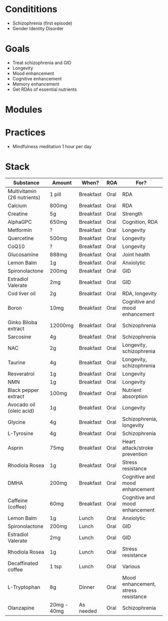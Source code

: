 # Condititions
- Schizophrenia (first episode)
- Gender Identity Disorder

# Goals
- Treat schizophrenia and GID
- Longevity
- Mood enhancement
- Cognitive enhancement
- Memory enhancement
- Get RDAs of essential nutrients

# Modules

# Practices
- Mindfulness meditation 1 hour per day

# Stack
| Substance                   | Amount      | When?     | ROA  | For?                                |
| --------------------------- | ----------- | --------- | ---- | ----------------------------------- |
| Multivitamin (26 nutrients) | 1 pill      | Breakfast | Oral | RDA                                 |
| Calcium                     | 800mg       | Breakfast | Oral | RDA                                 |
| Creatine                    | 5g          | Breakfast | Oral | Strength                            |
| AlphaGPC                    | 650mg       | Breakfast | Oral | Cognition, RDA                      |
| Metformin                   | ?           | Breakfast | Oral | Longevity                           |
| Quercetine                  | 500mg       | Breakfast | Oral | Longevity                           |
| CoQ10                       | ?           | Breakfast | Oral | Longevity                           |
| Glucosamine                 | 888mg       | Breakfast | Oral | Joint health                        |
| Lemon Balm                  | 1g          | Breakfast | Oral | Anxiolytic                          |
| Spironolactone              | 200mg       | Breakfast | Oral | GID                                 |
| Estradiol Valerate          | 2mg         | Breakfast | Oral | GID                                 |
| Cod liver oil               | 2g          | Breakfast | Oral | RDA, longevity                      |
| Boron                       | 10mg        | Breakfast | Oral | Cognitive and mood enhancement      |
| Ginko Biloba extract        | 12000mg     | Breakfast | Oral | Schizophrenia                       |
| Sarcosine                   | 4g          | Breakfast | Oral | Schizophrenia                       |
| NAC                         | 2g          | Breakfast | Oral | Longevity, schizophrenia            |
| Taurine                     | 4g          | Breakfast | Oral | Longevity, schizophrenia            |
| Resveratrol                 | 1g          | Breakfast | Oral | Longevity                           |
| NMN                         | 1g          | Breakfast | Oral | Longevity                           |
| Black pepper extract        | 100mg       | Breakfast | Oral | Nutrient absorption                 |
| Avocado oil (oleic acid)    | 1g          | Breakfast | Oral | Longevity                           |
| Glycine                     | 4g          | Breakfast | Oral | Schizophrenia, longevity            |
| L-Tyrosine                  | 4g          | Breakfast | Oral | Schizophrenia                       |
| Asprin                      | 75mg        | Breakfast | Oral | Heart attack/stroke prevention      |
| Rhodiola Rosea              | 1g          | Breakfast | Oral | Stress resistance                   |
| DMHA                        | 200mg       | Breakfast | Oral | Cognitive and mood enhancement      |
| Caffeine (coffee)           | 60mg        | Breakfast | Oral | Cognitive and mood enhancement      |
| Lemon Balm                  | 1g          | Lunch     | Oral | Anxiolytic                          |
| Spironolactone              | 200mg       | Lunch     | Oral | GID                                 |
| Estradiol Valerate          | 2mg         | Lunch     | Oral | GID                                 |
| Rhodiola Rosea              | 1g          | Lunch     | Oral | Stress resistance                   |
| Decaffinated coffee         | 1 tsp       | Lunch     | Oral | Various                             |
| L-Tryptophan                | 8g          | Dinner    | Oral | Mood enhancement, stress resistance |
| Olanzapine                  | 20mg - 40mg | As needed | Oral | Schizophrenia                       |